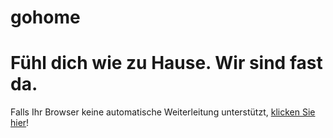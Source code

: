 # gohome

<html>
	<head>
		<meta http-equiv="refresh" content="3; URL=https://sites.google.com/view/xxeperxxaustria/home?authuser=0">
	</head>
	<body>
		<h1>Fühl dich wie zu Hause. Wir sind fast da.</h1>
		<p>Falls Ihr Browser keine automatische Weiterleitung unterstützt, <a href="https://sites.google.com/view/xxeperxxaustria/home?authuser=0" >klicken Sie hier</a>!</p>
	</body>
</html>
		
